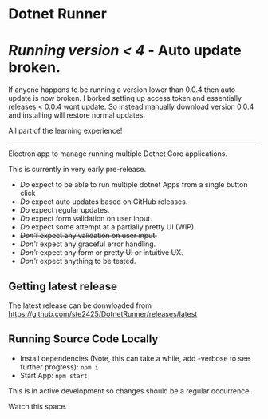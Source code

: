 # Dotnet Runner

# *Running version < 4* - Auto update broken.
If anyone happens to be running a version lower than 0.0.4 then auto update is now broken. 
I borked setting up access token and essentially releases < 0.0.4 wont update. So instead manually download version 0.0.4 and installing will restore normal updates.

All part of the learning experience!

---

Electron app to manage running multiple Dotnet Core applications.

This is currently in very early pre-release.

* *Do* expect to be able to run multiple dotnet Apps from a single button click
* *Do* expect auto updates based on GitHub releases.
* *Do* expect regular updates.
* *Do* expect form validation on user input.
* *Do* expect some attempt at a partially pretty UI (WIP)
* ~~*Don't* expect any validation on user input.~~
* *Don't* expect any graceful error handling.
* ~~*Don't* expect any form or pretty UI or intuitive UX.~~
* *Don't* expect anything to be tested.

## Getting latest release

The latest release can be donwloaded from https://github.com/ste2425/DotnetRunner/releases/latest

## Running Source Code Locally

* Install dependencies (Note, this can take a while, add -verbose to see further progress): `npm i`
* Start App: `npm start`

This is in active development so changes should be a regular occurrence.

Watch this space.
